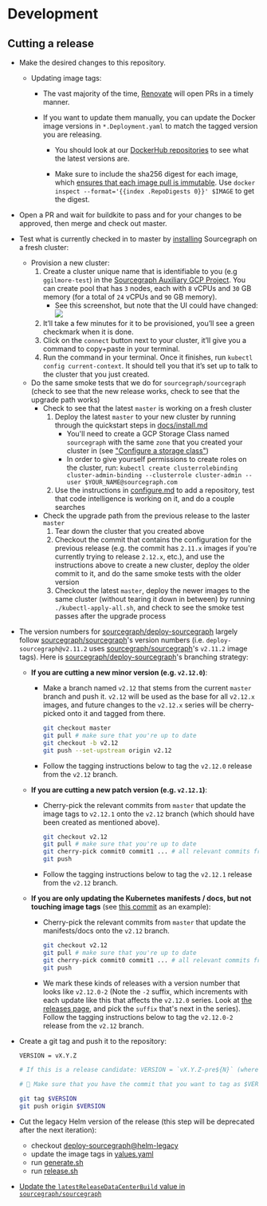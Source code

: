 # Development

## Cutting a release

- Make the desired changes to this repository.

  - Updating image tags:

    - The vast majority of the time, [Renovate](https://renovatebot.com/docs/docker/) will open PRs in a timely manner.

    - If you want to update them manually, you can update the Docker image versions in `*.Deployment.yaml` to match the tagged version you are releasing.

      - You should look at our [DockerHub repositories](https://hub.docker.com/r/sourcegraph/) to see what the latest versions are.

      - Make sure to include the sha256 digest for each image, which [ensures that each image pull is immutable](https://renovatebot.com/docs/docker/#digest-pinning). Use `docker inspect --format='{{index .RepoDigests 0}}' $IMAGE` to get the digest.

- Open a PR and wait for buildkite to pass and for your changes to be approved, then merge and check out master.
- Test what is currently checked in to master by [installing](docs/install.md) Sourcegraph on a fresh cluster:
  - Provision a new cluster:
    1.  Create a cluster unique name that is identifiable to you (e.g `ggilmore-test`) in the [Sourcegraph Auxiliary GCP Project](https://console.cloud.google.com/kubernetes/list?project=sourcegraph-server&organizationId=1006954638239). You can create pool that has `3` nodes, each with `8` vCPUs and `30` GB memory (for a total of `24` vCPUs and `90` GB memory).
        - See this screenshot, but note that the UI could have changed: ![](https://imgur.com/RuCyGX2.png)
    1.  It’ll take a few minutes for it to be provisioned, you’ll see a green checkmark when it is done.
    1.  Click on the `connect` button next to your cluster, it’ll give you a command to copy+paste in your terminal.
    1.  Run the command in your terminal. Once it finishes, run `kubectl config current-context`. It should tell you that it’s set up to talk to the cluster that you just created.
  - Do the same smoke tests that we do for `sourcegraph/sourcegraph` (check to see that the new release works, check to see that the upgrade path works)
    - Check to see that the latest `master` is working on a fresh cluster
      1. Deploy the latest `master` to your new cluster by running through the quickstart steps in [docs/install.md](docs/install.md)
         - You'll need to create a GCP Storage Class named `sourcegraph` with the same `zone` that you created your cluster in (see ["Configure a storage class"](./docs/configure.md#Configure-a-storage-class))
         - In order to give yourself permissions to create roles on the cluster, run: `kubectl create clusterrolebinding cluster-admin-binding --clusterrole cluster-admin --user $YOUR_NAME@sourcegraph.com`
      1. Use the instructions in [configure.md](./docs/configure.md) to add a repository, test that code intelligence is working on it, and do a couple searches
    - Check the upgrade path from the previous release to the laster `master`
      1. Tear down the cluster that you created above
      1. Checkout the commit that contains the configuration for the previous release (e.g. the commit has `2.11.x` images if you're currently trying to release `2.12.x`, etc.), and use the instructions above to create a new cluster, deploy the older commit to it, and do the same smoke tests with the older version
      1. Checkout the latest `master`, deploy the newer images to the same cluster (without tearing it down in between) by running `./kubectl-apply-all.sh`, and check to see the smoke test passes after the upgrade process

* The version numbers for [sourcegraph/deploy-sourcegraph](https://github.com/sourcegraph/deploy-sourcegraph) largely follow [sourcegraph/sourcegraph](https://github.com/sourcegraph/sourcegraph)'s version numbers (i.e. `deploy-sourcegraph@v2.11.2` uses [sourcegraph/sourcegraph](https://github.com/sourcegraph/sourcegraph)'s `v2.11.2` image tags). Here is [sourcegraph/deploy-sourcegraph](https://github.com/sourcegraph/deploy-sourcegraph)'s branching strategy:

  - **If you are cutting a new minor version (e.g. `v2.12.0`)**:

    - Make a branch named `v2.12` that stems from the current `master` branch and push it. `v2.12` will be used as the base for all `v2.12.x` images, and future changes to the `v2.12.x` series will be cherry-picked onto it and tagged from there.

      ```bash
      git checkout master
      git pull # make sure that you're up to date
      git checkout -b v2.12
      git push --set-upstream origin v2.12
      ```

    - Follow the tagging instructions below to tag the `v2.12.0` release from the `v2.12` branch.

  - **If you are cutting a new patch version (e.g. `v2.12.1`)**:

    - Cherry-pick the relevant commits from `master` that update the image tags to `v2.12.1` onto the `v2.12` branch (which should have been created as mentioned above).

      ```bash
      git checkout v2.12
      git pull # make sure that you're up to date
      git cherry-pick commit0 commit1 ... # all relevant commits from the master branch
      git push
      ```

    - Follow the tagging instructions below to tag the `v2.12.1` release from the `v2.12` branch.

  - **If you are only updating the Kubernetes manifests / docs, but not touching image tags** (see [this commit](https://github.com/sourcegraph/deploy-sourcegraph/commit/1d1846f67c01ad2a81741cf95ee867405d3de3ab) as an example):

    - Cherry-pick the relevant commits from `master` that update the manifests/docs onto the `v2.12` branch.

      ```bash
      git checkout v2.12
      git pull # make sure that you're up to date
      git cherry-pick commit0 commit1 ... # all relevant commits from the master branch
      git push
      ```

    - We mark these kinds of releases with a version number that looks like `v2.12.0-2` (Note the `-2` suffix, which increments with each update like this that affects the `v2.12.0` series. Look at [the releases page](https://github.com/sourcegraph/deploy-sourcegraph/releases), and pick the `suffix` that's next in the series). Follow the tagging instructions below to tag the `v2.12.0-2` release from the `v2.12` branch.

- Create a git tag and push it to the repository:

  ```bash
  VERSION = vX.Y.Z

  # If this is a release candidate: VERSION = `vX.Y.Z-pre${N}` (where `N` starts at 0 and increments as you test/cut new versions)

  # 🚨 Make sure that you have the commit that you want to tag as $VERSION checked out!

  git tag $VERSION
  git push origin $VERSION
  ```

- Cut the legacy Helm version of the release (this step will be deprecated after the next iteration):

  - checkout [deploy-sourcegraph@helm-legacy](https://github.com/sourcegraph/deploy-sourcegraph/tree/helm-legacy)
  - update the image tags in [yalues.yaml](https://github.com/sourcegraph/deploy-sourcegraph/blob/helm-legacy/values.yaml)
  - run [generate.sh](https://github.com/sourcegraph/deploy-sourcegraph/blob/helm-legacy/generate.sh)
  - run [release.sh](https://github.com/sourcegraph/deploy-sourcegraph/blob/helm-legacy/release.sh)

- [Update the `latestReleaseDataCenterBuild` value in `sourcegraph/sourcegraph`](https://sourcegraph.sgdev.org/github.com/sourcegraph/sourcegraph/-/blob/cmd/server/README.md#5-notify-existing-instances-that-an-update-is-available)
